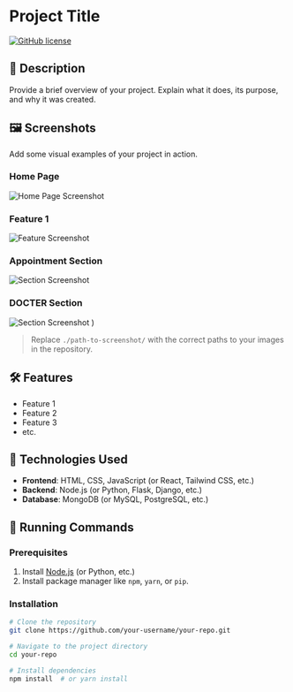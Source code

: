 # Project Title

[![GitHub license](https://img.shields.io/badge/license-MIT-blue.svg)](LICENSE)

## 📜 Description
Provide a brief overview of your project. Explain what it does, its purpose, and why it was created. 

## 🖼️ Screenshots
Add some visual examples of your project in action.

### **Home Page**
![Home Page Screenshot](![image](https://github.com/user-attachments/assets/755ca108-e7ab-4bb8-bdff-bb8d566fe374)
)
### **Feature 1**
![Feature Screenshot](![image](https://github.com/user-attachments/assets/8e725368-c1b5-4b50-a548-6c4f4ec8a885)
)
### **Appointment Section**
![Section Screenshot](![image](https://github.com/user-attachments/assets/7e908164-a5ca-4f1b-8157-6af02a53d1be)
)
### **DOCTER Section**
![Section Screenshot](![image](https://github.com/user-attachments/assets/1ec79f44-8e9e-4e61-81a7-82564320dcba)
)
)

> Replace `./path-to-screenshot/` with the correct paths to your images in the repository.

## 🛠️ Features
- Feature 1
- Feature 2
- Feature 3
- etc.

## 🚀 Technologies Used
- **Frontend**: HTML, CSS, JavaScript (or React, Tailwind CSS, etc.)
- **Backend**: Node.js (or Python, Flask, Django, etc.)
- **Database**: MongoDB (or MySQL, PostgreSQL, etc.)

## 🏃 Running Commands

### **Prerequisites**
1. Install [Node.js](https://nodejs.org/) (or Python, etc.)
2. Install package manager like `npm`, `yarn`, or `pip`.

### **Installation**
```bash
# Clone the repository
git clone https://github.com/your-username/your-repo.git

# Navigate to the project directory
cd your-repo

# Install dependencies
npm install  # or yarn install
